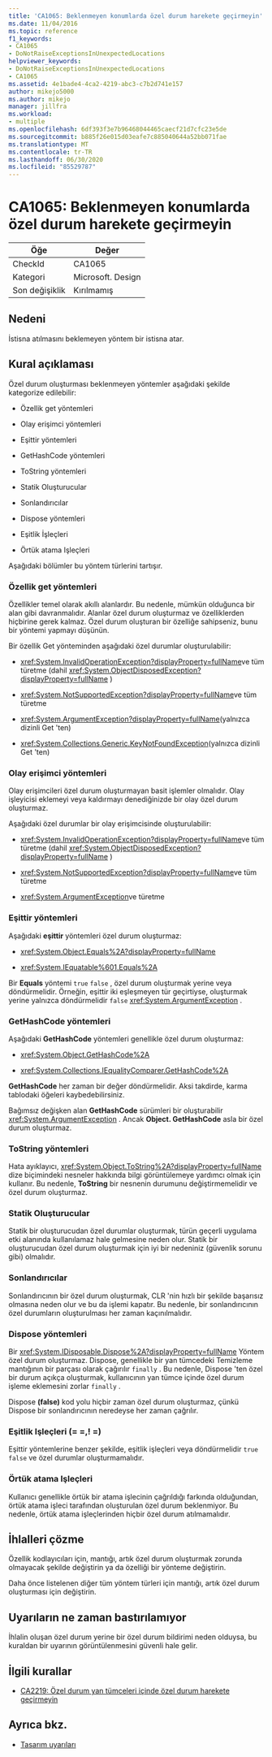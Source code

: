 ```yaml
---
title: 'CA1065: Beklenmeyen konumlarda özel durum harekete geçirmeyin'
ms.date: 11/04/2016
ms.topic: reference
f1_keywords:
- CA1065
- DoNotRaiseExceptionsInUnexpectedLocations
helpviewer_keywords:
- DoNotRaiseExceptionsInUnexpectedLocations
- CA1065
ms.assetid: 4e1bade4-4ca2-4219-abc3-c7b2d741e157
author: mikejo5000
ms.author: mikejo
manager: jillfra
ms.workload:
- multiple
ms.openlocfilehash: 6df393f3e7b96468044465caecf21d7cfc23e5de
ms.sourcegitcommit: b885f26e015d03eafe7c885040644a52bb071fae
ms.translationtype: MT
ms.contentlocale: tr-TR
ms.lasthandoff: 06/30/2020
ms.locfileid: "85529787"
---
```

# <a name="ca1065-do-not-raise-exceptions-in-unexpected-locations"></a>CA1065: Beklenmeyen konumlarda özel durum harekete geçirmeyin

|Öğe|Değer|
|-|-|
|CheckId|CA1065|
|Kategori|Microsoft. Design|
|Son değişiklik|Kırılmamış|

## <a name="cause"></a>Nedeni

İstisna atılmasını beklemeyen yöntem bir istisna atar.

## <a name="rule-description"></a>Kural açıklaması

Özel durum oluşturması beklenmeyen yöntemler aşağıdaki şekilde kategorize edilebilir:

- Özellik get yöntemleri

- Olay erişimci yöntemleri

- Eşittir yöntemleri

- GetHashCode yöntemleri

- ToString yöntemleri

- Statik Oluşturucular

- Sonlandırıcılar

- Dispose yöntemleri

- Eşitlik İşleçleri

- Örtük atama Işleçleri

Aşağıdaki bölümler bu yöntem türlerini tartışır.

### <a name="property-get-methods"></a>Özellik get yöntemleri

Özellikler temel olarak akıllı alanlardır. Bu nedenle, mümkün olduğunca bir alan gibi davranmalıdır. Alanlar özel durum oluşturmaz ve özelliklerden hiçbirine gerek kalmaz. Özel durum oluşturan bir özelliğe sahipseniz, bunu bir yöntemi yapmayı düşünün.

Bir özellik Get yönteminden aşağıdaki özel durumlar oluşturulabilir:

- <xref:System.InvalidOperationException?displayProperty=fullName>ve tüm türetme (dahil <xref:System.ObjectDisposedException?displayProperty=fullName> )

- <xref:System.NotSupportedException?displayProperty=fullName>ve tüm türetme

- <xref:System.ArgumentException?displayProperty=fullName>(yalnızca dizinli Get 'ten)

- <xref:System.Collections.Generic.KeyNotFoundException>(yalnızca dizinli Get 'ten)

### <a name="event-accessor-methods"></a>Olay erişimci yöntemleri

Olay erişimcileri özel durum oluşturmayan basit işlemler olmalıdır. Olay işleyicisi eklemeyi veya kaldırmayı denediğinizde bir olay özel durum oluşturmaz.

Aşağıdaki özel durumlar bir olay erişimcisinde oluşturulabilir:

- <xref:System.InvalidOperationException?displayProperty=fullName>ve tüm türetme (dahil <xref:System.ObjectDisposedException?displayProperty=fullName> )

- <xref:System.NotSupportedException?displayProperty=fullName>ve tüm türetme

- <xref:System.ArgumentException>ve türetme

### <a name="equals-methods"></a>Eşittir yöntemleri

Aşağıdaki **eşittir** yöntemleri özel durum oluşturmaz:

- <xref:System.Object.Equals%2A?displayProperty=fullName>

- <xref:System.IEquatable%601.Equals%2A>

Bir **Equals** yöntemi `true` `false` , özel durum oluşturmak yerine veya döndürmelidir. Örneğin, eşittir iki eşleşmeyen tür geçirtiyse, oluşturmak yerine yalnızca döndürmelidir `false` <xref:System.ArgumentException> .

### <a name="gethashcode-methods"></a>GetHashCode yöntemleri

Aşağıdaki **GetHashCode** yöntemleri genellikle özel durum oluşturmaz:

- <xref:System.Object.GetHashCode%2A>

- <xref:System.Collections.IEqualityComparer.GetHashCode%2A>

**GetHashCode** her zaman bir değer döndürmelidir. Aksi takdirde, karma tablodaki öğeleri kaybedebilirsiniz.

Bağımsız değişken alan **GetHashCode** sürümleri bir oluşturabilir <xref:System.ArgumentException> . Ancak **Object. GetHashCode** asla bir özel durum oluşturmaz.

### <a name="tostring-methods"></a>ToString yöntemleri

Hata ayıklayıcı, <xref:System.Object.ToString%2A?displayProperty=fullName> dize biçimindeki nesneler hakkında bilgi görüntülemeye yardımcı olmak için kullanır. Bu nedenle, **ToString** bir nesnenin durumunu değiştirmemelidir ve özel durum oluşturmaz.

### <a name="static-constructors"></a>Statik Oluşturucular

Statik bir oluşturucudan özel durumlar oluşturmak, türün geçerli uygulama etki alanında kullanılamaz hale gelmesine neden olur. Statik bir oluşturucudan özel durum oluşturmak için iyi bir nedeniniz (güvenlik sorunu gibi) olmalıdır.

### <a name="finalizers"></a>Sonlandırıcılar

Sonlandırıcının bir özel durum oluşturmak, CLR 'nin hızlı bir şekilde başarısız olmasına neden olur ve bu da işlemi kapatır. Bu nedenle, bir sonlandırıcının özel durumların oluşturulması her zaman kaçınılmalıdır.

### <a name="dispose-methods"></a>Dispose yöntemleri

Bir <xref:System.IDisposable.Dispose%2A?displayProperty=fullName> Yöntem özel durum oluşturmaz. Dispose, genellikle bir yan tümcedeki Temizleme mantığının bir parçası olarak çağırılır `finally` . Bu nedenle, Dispose 'ten özel bir durum açıkça oluşturmak, kullanıcının yan tümce içinde özel durum işleme eklemesini zorlar `finally` .

Dispose **(false)** kod yolu hiçbir zaman özel durum oluşturmaz, çünkü Dispose bir sonlandırıcının neredeyse her zaman çağrılır.

### <a name="equality-operators--"></a>Eşitlik Işleçleri (= =,! =)

Eşittir yöntemlerine benzer şekilde, eşitlik işleçleri veya döndürmelidir `true` `false` ve özel durumlar oluşturmamalıdır.

### <a name="implicit-cast-operators"></a>Örtük atama Işleçleri

Kullanıcı genellikle örtük bir atama işlecinin çağrıldığı farkında olduğundan, örtük atama işleci tarafından oluşturulan özel durum beklenmiyor. Bu nedenle, örtük atama işleçlerinden hiçbir özel durum atılmamalıdır.

## <a name="how-to-fix-violations"></a>İhlalleri çözme

Özellik kodlayıcıları için, mantığı, artık özel durum oluşturmak zorunda olmayacak şekilde değiştirin ya da özelliği bir yönteme değiştirin.

Daha önce listelenen diğer tüm yöntem türleri için mantığı, artık özel durum oluşturması için değiştirin.

## <a name="when-to-suppress-warnings"></a>Uyarıların ne zaman bastırılamıyor

İhlalin oluşan özel durum yerine bir özel durum bildirimi neden olduysa, bu kuraldan bir uyarının görüntülenmesini güvenli hale gelir.

## <a name="related-rules"></a>İlgili kurallar

- [CA2219: Özel durum yan tümceleri içinde özel durum harekete geçirmeyin](../code-quality/ca2219.md)

## <a name="see-also"></a>Ayrıca bkz.

- [Tasarım uyarıları](../code-quality/design-warnings.md)
